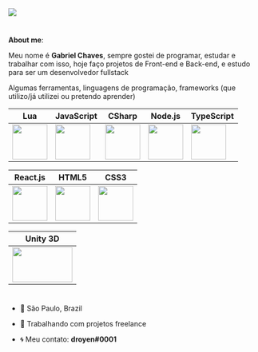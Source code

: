 <img src="https://cdn.discordapp.com/attachments/890289168700297271/890701282417979482/banner_github.png">

# 

<b>About me</b>:

Meu nome é <b>Gabriel Chaves</b>, sempre gostei de programar, estudar e trabalhar com isso, hoje faço projetos de Front-end e Back-end, e estudo para ser um desenvolvedor fullstack

Algumas ferramentas, linguagens de programação, frameworks (que utilizo/já utilizei ou pretendo aprender)

 Lua | JavaScript | CSharp | Node.js | TypeScript |
| --------- | --------- | --------- | --------- | --------- |
<img src="https://upload.wikimedia.org/wikipedia/commons/thumb/c/cf/Lua-Logo.svg/1200px-Lua-Logo.svg.png" width="70vw" height="70vh"> | <img src="https://upload.wikimedia.org/wikipedia/commons/thumb/9/99/Unofficial_JavaScript_logo_2.svg/480px-Unofficial_JavaScript_logo_2.svg.png" width="70vw" height="70vh"> | <img src="https://cdn.discordapp.com/attachments/770846775287742468/854776314966704178/Csharp_Logo.png" width="70vw" height="70vh"> | <img src="https://cdn.discordapp.com/attachments/770846775287742468/854776908340002856/68747470733a2f2f74686964752e6465762f696d616765732f4e6f64656a732e737667.png" width="70vw" height="70vh"> | <img src="https://cdn.discordapp.com/attachments/770846775287742468/854777341338714142/68747470733a2f2f75706c6f61642e77696b696d656469612e6f72672f77696b6970656469612f636f6d6d6f6e732f746875.png" width="70vw" height="70vh"> |

React.js | HTML5 | CSS3 |
--------- | --------- | --------- |
<img src="https://cdn.discordapp.com/attachments/770846775287742468/854777962339237928/2507930-middle.png" width="70vw" height="70vh"> | <img src="https://logodownload.org/wp-content/uploads/2016/10/html5-logo-10.png" width="70vw" height="70vh"> | <img src="https://cdn.345tool.com/public/logos/css-formatter-logo.png" width="70vw" height="70vh"> |

Unity 3D |
--------- |
<img src="https://cdn.discordapp.com/attachments/890289168700297271/890704415802138664/logo-unity-web.png" width="120vw" height="70vh"> | 
#

- 📍 São Paulo, Brazil
- 🔭 Trabalhando com projetos freelance

- 🌀 Meu contato: <b>droyen#0001</b>

#

